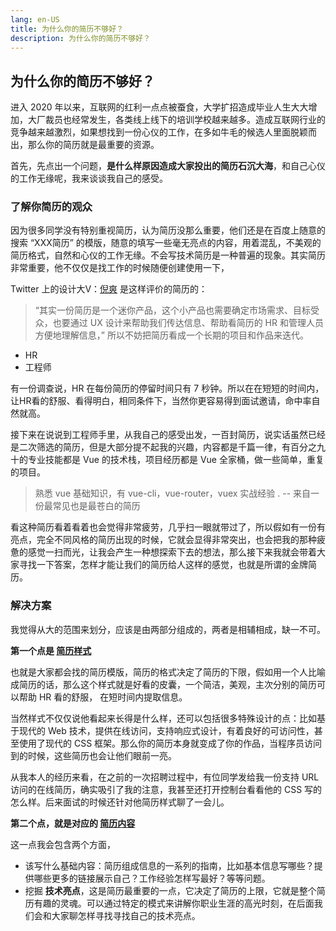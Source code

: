 ```yaml
---
lang: en-US
title: 为什么你的简历不够好？
description: 为什么你的简历不够好？
---
```


## 为什么你的简历不够好？

进入 2020 年以来，互联网的红利一点点被蚕食，大学扩招造成毕业人生大大增加，大厂裁员也经常发生，各类线上线下的培训学校越来越多。造成互联网行业的竞争越来越激烈，如果想找到一份心仪的工作，在多如牛毛的候选人里面脱颖而出，那么你的简历就是最重要的资源。

首先，先点出一个问题，**是什么样原因造成大家投出的简历石沉大海**，和自己心仪的工作无缘呢，我来谈谈我自己的感受。

### 了解你简历的观众

因为很多同学没有特别重视简历，认为简历没那么重要，他们还是在百度上随意的搜索 “XXX简历” 的模版，随意的填写一些毫无亮点的内容，用着混乱，不美观的简历格式，自然和心仪的工作无缘。不会写技术简历是一种普遍的现象。其实简历非常重要，他不仅仅是找工作的时候随便创建使用一下，

Twitter 上的设计大V：[倪爽](https://twitter.com/nishuang) 是这样评价的简历的：
> “其实一份简历是一个迷你产品，这个小产品也需要确定市场需求、目标受众，也要通过 UX 设计来帮助我们传达信息、帮助看简历的 HR 和管理人员方便地理解信息，”
所以不妨把简历看成一个长期的项目和作品来迭代。

* HR
* 工程师

有一份调查说，HR 在每份简历的停留时间只有 7 秒钟。所以在在短短的时间内，让HR看的舒服、看得明白，相同条件下，当然你更容易得到面试邀请，命中率自然就高。

接下来在说说到工程师手里，从我自己的感受出发，一百封简历，说实话虽然已经是二次筛选的简历，但是大部分提不起我的兴趣，内容都是千篇一律，有百分之九十的专业技能都是 Vue 的技术栈，项目经历都是 Vue 全家桶，做一些简单，重复的项目。

> 熟悉 vue 基础知识，有 vue-cli，vue-router，vuex 实战经验 .
> -- 来自一份最常见也是最苍白的简历

看这种简历看着看着也会觉得非常疲劳，几乎扫一眼就带过了，所以假如有一份有亮点，完全不同风格的简历出现的时候，它就会显得非常突出，也会把我的那种疲惫的感觉一扫而光，让我会产生一种想探索下去的想法，那么接下来我就会带着大家寻找一下答案，怎样才能让我们的简历给人这样的感觉，也就是所谓的金牌简历。

### 解决方案
我觉得从大的范围来划分，应该是由两部分组成的，两者是相辅相成，缺一不可。

**第一个点是 [简历样式](./styling.md)**

也就是大家都会找的简历模版，简历的格式决定了简历的下限，假如用一个人比喻成简历的话，那么这个样式就是好看的皮囊，一个简洁，美观，主次分别的简历可以帮助 HR 看的舒服， 在短时间内提取信息。

当然样式不仅仅说他看起来长得是什么样，还可以包括很多特殊设计的点：比如基于现代的 Web 技术，提供在线访问，支持响应式设计，有着良好的可访问性，甚至使用了现代的 CSS 框架。那么你的简历本身就变成了你的作品，当程序员访问到的时候，这些简历也会让他们眼前一亮。

从我本人的经历来看，在之前的一次招聘过程中，有位同学发给我一份支持 URL 访问的在线简历，确实吸引了我的注意，我甚至还打开控制台看看他的 CSS 写的怎么样。后来面试的时候还针对他简历样式聊了一会儿。


**第二个点，就是对应的 [简历内容](./content.md)**

这一点我会包含两个方面，
* 该写什么基础内容：简历组成信息的一系列的指南，比如基本信息写哪些？提供哪些更多的链接展示自己？工作经验怎样写最好？等等问题。
* 挖掘 **技术亮点**，这是简历最重要的一点，它决定了简历的上限，它就是整个简历有趣的灵魂。可以通过特定的模式来讲解你职业生涯的高光时刻，在后面我们会和大家聊怎样寻找寻找自己的技术亮点。





